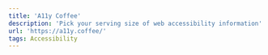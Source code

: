 ```yaml
---
title: 'A11y Coffee'
description: 'Pick your serving size of web accessibility information'
url: 'https://a11y.coffee/'
tags: Accessibility
---
```

